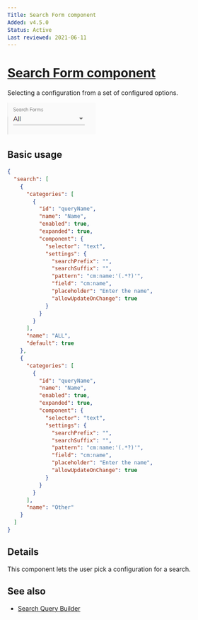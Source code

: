 ```yaml
---
Title: Search Form component
Added: v4.5.0
Status: Active
Last reviewed: 2021-06-11
---
```


# [Search Form component](../../../lib/content-services/src/lib/search/components/search-form/search-form.component.ts "Defined in search-form.component.ts")

Selecting a configuration from a set of configured options.

![Search Form screenshot](../../docassets/images/search-form-component.png)

## Basic usage

```json
{
  "search": [
    {
      "categories": [
        {
          "id": "queryName",
          "name": "Name",
          "enabled": true,
          "expanded": true,
          "component": {
            "selector": "text",
            "settings": {
              "searchPrefix": "",
              "searchSuffix": "",
              "pattern": "cm:name:'(.*?)'",
              "field": "cm:name",
              "placeholder": "Enter the name",
              "allowUpdateOnChange": true
            }
          }
        }
      ],
      "name": "ALL",
      "default": true
    },
    {
      "categories": [
        {
          "id": "queryName",
          "name": "Name",
          "enabled": true,
          "expanded": true,
          "component": {
            "selector": "text",
            "settings": {
              "searchPrefix": "",
              "searchSuffix": "",
              "pattern": "cm:name:'(.*?)'",
              "field": "cm:name",
              "placeholder": "Enter the name",
              "allowUpdateOnChange": true
            }
          }
        }
      ],
      "name": "Other"
    }
  ]
}
```


## Details

This component lets the user pick a configuration for a search.

## See also

-   [Search Query Builder](../services/search-query-builder.service.md)
